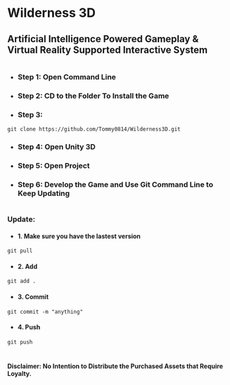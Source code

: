 # Wilderness 3D
## Artificial Intelligence Powered Gameplay & Virtual Reality Supported Interactive System
#
#
* ### Step 1: Open Command Line
* ### Step 2: CD to the Folder To Install the Game
* ### Step 3: 
```
git clone https://github.com/Tommy0814/Wilderness3D.git
```
* ### Step 4: Open Unity 3D
* ### Step 5: Open Project
* ### Step 6: Develop the Game and Use Git Command Line to Keep Updating
#
#
### Update:
* #### 1. Make sure you have the lastest version
```
git pull
```
* #### 2. Add 
```
git add .
```
* #### 3. Commit 
```
git commit -m "anything"
```
* #### 4. Push
```
git push
```
#
#
#### Disclaimer: No Intention to Distribute the Purchased Assets that Require Loyalty.
